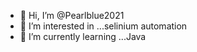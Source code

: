 - 👋 Hi, I’m @Pearlblue2021
- 👀 I’m interested in ...selinium automation
- 🌱 I’m currently learning ...Java

<!---
Pearlblue2021/Pearlblue2021 is a ✨ special ✨ repository because its `README.md` (this file) appears on your GitHub profile.
You can click the Preview link to take a look at your changes.
--->
